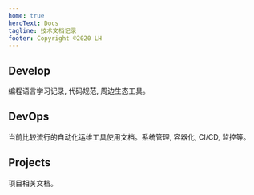 ```yaml
---
home: true
heroText: Docs
tagline: 技术文档记录
footer: Copyright ©2020 LH
---
```


<div class="features">
  <div class="feature">
    <h2>Develop</h2>
    <p>编程语言学习记录, 代码规范, 周边生态工具。</p>
  </div>
  <div class="feature">
    <h2>DevOps</h2>
    <p>当前比较流行的自动化运维工具使用文档。系统管理, 容器化, CI/CD, 监控等。</p>
  </div>
  <div class="feature">
    <h2>Projects</h2>
    <p>项目相关文档。</p>
  </div>
</div>
